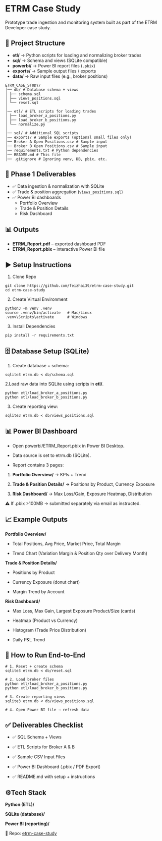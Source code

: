 # ETRM Case Study  

Prototype trade ingestion and monitoring system built as part of the ETRM Developer case study.  

## 📂 Project Structure  
- **etl/** → Python scripts for loading and normalizing broker trades  
- **sql/** → Schema and views (SQLite compatible)  
- **powerbi/** → Power BI report files (`.pbix`)  
- **exports/** → Sample output files / exports  
- **data/** → Raw input files (e.g., broker positions)
  
```
ETRM_CASE_STUDY/
│── db/ # Database schema + views
│ ├── schema.sql
│ ├── views_positions.sql
│ └── reset.sql
│
│── etl/ # ETL scripts for loading trades
│ ├── load_broker_a_positions.py
│ ├── load_broker_b_positions.py
│ └── normalize.py
│
│── sql/ # Additional SQL scripts
│── exports/ # Sample exports (optional small files only)
│── Broker A Open Positions.csv # Sample input
│── Broker B Open Positions.csv # Sample input
│── requirements.txt # Python dependencies
│── README.md # This file
│── .gitignore # Ignoring venv, DB, pbix, etc.
```

## 🚀 Phase 1 Deliverables  
- ✅ Data ingestion & normalization with SQLite  
- ✅ Trade & position aggregation (`views_positions.sql`)  
- ✅ Power BI dashboards  
  - Portfolio Overview  
  - Trade & Position Details  
  - Risk Dashboard  

## 📊 Outputs  
- **ETRM_Report.pdf** – exported dashboard PDF  
- **ETRM_Report.pbix** – interactive Power BI file  

## ▶️ Setup Instructions
1. Clone Repo
```
git clone https://github.com/feizhai39/etrm-case-study.git
cd etrm-case-study
```
2. Create Virtual Environment
```
python3 -m venv .venv
source .venv/bin/activate   # Mac/Linux
.venv\Scripts\activate      # Windows
```
3. Install Dependencies 
```
pip install -r requirements.txt
```
## 🗄️ Database Setup (SQLite)

1. Create database + schema:
```
sqlite3 etrm.db < db/schema.sql
```
2.Load raw data into SQLite using scripts in **etl/**.
```
python etl/load_broker_a_positions.py
python etl/load_broker_b_positions.py
```
3. Create reporting view:
```
sqlite3 etrm.db < db/views_positions.sql
```
## 📊 Power BI Dashboard

- Open powerbi/ETRM_Report.pbix in Power BI Desktop.

- Data source is set to etrm.db (SQLite).

- Report contains 3 pages:

1. **Portfolio Overview/** → KPIs + Trend

2. **Trade & Position Details/** → Positions by Product, Currency Exposure

3. **Risk Dashboard/** → Max Loss/Gain, Exposure Heatmap, Distribution

⚠️ If .pbix >100MB → submitted separately via email as instructed.

## 📈 Example Outputs
**Portfolio Overview/**

- Total Positions, Avg Price, Market Price, Total Margin

- Trend Chart (Variation Margin & Position Qty over Delivery Month)

**Trade & Position Details/**

- Positions by Product

- Currency Exposure (donut chart)

- Margin Trend by Account

**Risk Dashboard/**

- Max Loss, Max Gain, Largest Exposure Product/Size (cards)

- Heatmap (Product vs Currency)

- Histogram (Trade Price Distribution)

- Daily P&L Trend
## 🚀 How to Run End-to-End
```
# 1. Reset + create schema
sqlite3 etrm.db < db/reset.sql

# 2. Load broker files
python etl/load_broker_a_positions.py
python etl/load_broker_b_positions.py

# 3. Create reporting views
sqlite3 etrm.db < db/views_positions.sql

# 4. Open Power BI file → refresh data

```
## ✅ Deliverables Checklist

- ✅ SQL Schema + Views

- ✅ ETL Scripts for Broker A & B

- ✅ Sample CSV Input Files

- ✅ Power BI Dashboard (.pbix / PDF Export)

- ✅ README.md with setup + instructions

## ⚙️Tech Stack
**Python (ETL)/**

**SQLite (database)/**

**Power BI (reporting)/**

🔗 Repo: [etrm-case-study](https://github.com/feizhai39/etrm-case-study/)
